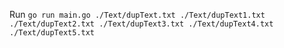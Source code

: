 Run `go run main.go ./Text/dupText.txt ./Text/dupText1.txt ./Text/dupText2.txt ./Text/dupText3.txt ./Text/dupText4.txt ./Text/dupText5.txt`